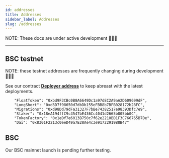 ```yaml
---
id: addresses
title: Addresses
sidebar_label: Addresses
slug: /addresses
---
```


NOTE: These docs are under active development 👷‍♀️👷

---

## BSC testnet

NOTE: these testnet addresses are frequently changing during development 👷‍♀️👷

See our contract **[Deployer address](https://testnet.bscscan.com/address/0x738edd7f6a625c02030dbfca84885b4de5252903)** to keep abreast with the latest deployments.

        "FloatToken": "0xbd9F3CBc0B8A6649Dc1a97dEC2A9aA2D609699dF",
        "LongShort": "0xd3D7f98650d7dbDb155eFBB8b7BFB028172b28FC",
        "Migrations": "0xd98Dd79dFa31327F7bBe74382517e98393Dfc7e9",
        "Staker": "0x18eA194ffC9c4547bE436Cc4041d2665b805bb0C",
        "TokenFactory": "0x1eDf7e6013B750c7f62e2210BD1F3C766765B7De",
        "Dai": "0x8301F2213c0eeD49a7E28Ae4c3e91722919B8B47"

## BSC

Our BSC mainnet launch is pending further testing.
